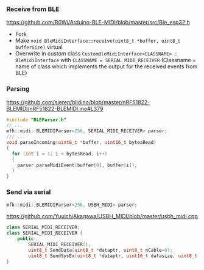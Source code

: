 ### Receive from BLE
https://github.com/R0Wi/Arduino-BLE-MIDI/blob/master/src/Ble_esp32.h

* Fork
* Make `void BleMidiInterface::receive(uint8_t *buffer, uint8_t bufferSize)` virtual
* Overwrite in custom class `CustomBleMidiInterface<CLASSNAME> : BleMidiInterface` with `CLASSNAME = SERIAL_MIDI_RECEIVER` (Classname = name of class which implements the output for the received events from BLE)
### Parsing
https://github.com/sieren/blidino/blob/master/nRF51822-BLEMIDI/nRF51822-BLEMIDI.ino#L379

```c++
#include "BLEParser.h"
// ...
mfk::midi::BLEMIDIParser<256, SERIAL_MIDI_RECEIVER> parser;
/// ...
void parseIncoming(uint8_t *buffer, uint16_t bytesRead)
{
  for (int i = 1; i < bytesRead; i++)
  {
    parser.parseMidiEvent(buffer[0], buffer[i]);
  }
}
```

### Send via serial
```c++
mfk::midi::BLEMIDIParser<256, USBH_MIDI> parser;
```
https://github.com/YuuichiAkagawa/USBH_MIDI/blob/master/usbh_midi.cpp

```c++
class SERIAL_MIDI_RECEIVER;
class SERIAL_MIDI_RECEIVER {
    public:
        SERIAL_MIDI_RECEIVER();
        uint8_t SendData(uint8_t *dataptr, uint8_t nCable=0);
        uint8_t SendSysEx(uint8_t *dataptr, uint16_t datasize, uint8_t nCable=0);
}
```

